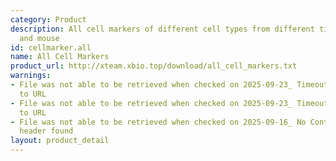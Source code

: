 ```yaml
---
category: Product
description: All cell markers of different cell types from different tissues in human
  and mouse
id: cellmarker.all
name: All Cell Markers
product_url: http://xteam.xbio.top/download/all_cell_markers.txt
warnings:
- File was not able to be retrieved when checked on 2025-09-23_ Timeout connecting
  to URL
- File was not able to be retrieved when checked on 2025-09-23_ Timeout connecting
  to URL
- File was not able to be retrieved when checked on 2025-09-16_ No Content-Length
  header found
layout: product_detail
---
```

